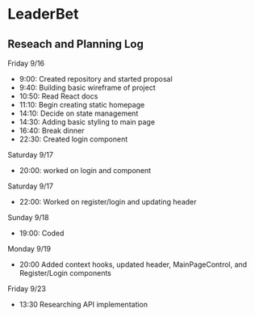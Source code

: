 # LeaderBet

## Reseach and Planning Log
Friday 9/16
* 9:00: Created repository and started proposal
* 9:40: Building basic wireframe of project
* 10:50: Read React docs
* 11:10: Begin creating static homepage
* 14:10: Decide on state management 
* 14:30: Adding basic styling to main page
* 16:40: Break dinner
* 22:30: Created login component

Saturday 9/17
* 20:00: worked on login and component

Saturday 9/17
* 22:00: Worked on register/login and updating header

Sunday 9/18
* 19:00: Coded

Monday 9/19
* 20:00 Added context hooks, updated header, MainPageControl, and Register/Login components

Friday 9/23
* 13:30 Researching API implementation